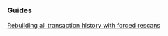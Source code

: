 ### Guides

[Rebuilding all transaction history with forced rescans](https://github.com/paytia-dag/paytwallet/tree/master/docs/force_rescans.md)

